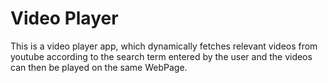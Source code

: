 # Video Player
This is a video player app, which dynamically fetches relevant videos from youtube according to the search term entered by the user and the videos can then be played on the same WebPage.
